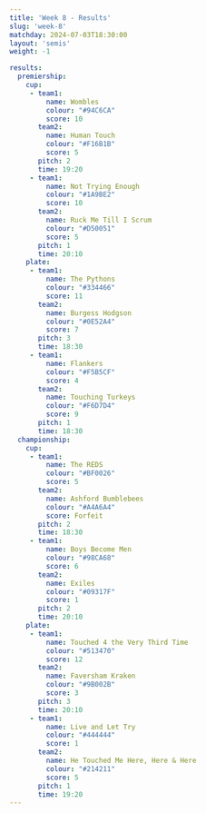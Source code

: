 ```yaml
---
title: 'Week 8 - Results'
slug: 'week-8'
matchday: 2024-07-03T18:30:00
layout: 'semis'
weight: -1

results:
  premiership:
    cup:
     - team1:
         name: Wombles
         colour: "#94C6CA"
         score: 10
       team2:
         name: Human Touch
         colour: "#F16B1B"
         score: 5
       pitch: 2
       time: 19:20
     - team1:
         name: Not Trying Enough
         colour: "#1A9BE2"
         score: 10
       team2:
         name: Ruck Me Till I Scrum
         colour: "#D50051"
         score: 5
       pitch: 1
       time: 20:10
    plate:
     - team1:
         name: The Pythons
         colour: "#334466"
         score: 11
       team2:
         name: Burgess Hodgson
         colour: "#0E52A4"
         score: 7
       pitch: 3
       time: 18:30
     - team1:
         name: Flankers
         colour: "#F5B5CF"
         score: 4
       team2:
         name: Touching Turkeys
         colour: "#F6D7D4"
         score: 9
       pitch: 1
       time: 18:30
  championship:
    cup:
     - team1:
         name: The REDS
         colour: "#BF0026"
         score: 5
       team2:
         name: Ashford Bumblebees
         colour: "#A4A6A4"
         score: Forfeit
       pitch: 2
       time: 18:30
     - team1:
         name: Boys Become Men
         colour: "#98CA68"
         score: 6
       team2:
         name: Exiles
         colour: "#09317F"
         score: 1
       pitch: 2
       time: 20:10
    plate:
     - team1:
         name: Touched 4 the Very Third Time
         colour: "#513470"
         score: 12
       team2:
         name: Faversham Kraken
         colour: "#9B002B"
         score: 3
       pitch: 3
       time: 20:10
     - team1:
         name: Live and Let Try
         colour: "#444444"
         score: 1
       team2:
         name: He Touched Me Here, Here & Here
         colour: "#214211"
         score: 5
       pitch: 1
       time: 19:20
---
```



